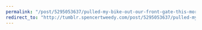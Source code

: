 ```yaml
---
permalink: "/post/5295053637/pulled-my-bike-out-our-front-gate-this-morning-and"
redirect_to: "http://tumblr.spencertweedy.com/post/5295053637/pulled-my-bike-out-our-front-gate-this-morning-and"
---
```

